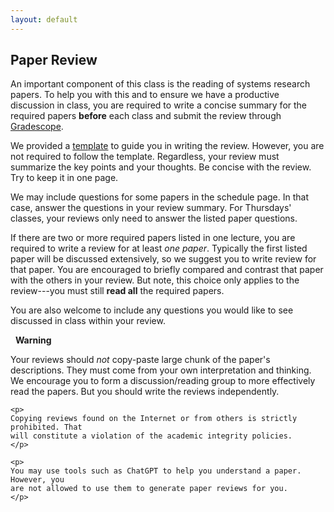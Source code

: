 ```yaml
---
layout: default
---
```


## Paper Review

An important component of this class is the reading of systems research papers.
To help you with this and to ensure we have a productive discussion in class,
you are required to write a concise summary for the required papers
<b>before</b> each class and submit the review through
[Gradescope](https://www.gradescope.com).

We provided a [template](eecs582_review_summary.md) to guide you in writing the
review. However, you are not required to follow the template. Regardless, your
review must summarize the key points and your thoughts. Be concise with the
review. Try to keep it in one page.

We may include questions for some papers in the schedule page. In that case,
answer the questions in your review summary. <span class="text-info">For Thursdays' 
classes, your reviews only need to answer the listed paper questions.</span>

If there are two or more required papers listed in one lecture, you are
required to write a review for at least *one paper*. Typically the first listed
paper will be discussed extensively, so we suggest you to write review for that
paper. You are encouraged to briefly compared and contrast that paper with the
others in your review. But note, this choice only applies to the review---you
must still **read all** the required papers. 


You are also welcome to include any questions you would like to see discussed 
in class within your review.

<div class="card border-danger">
  <div class="card-header bg-danger text-white">
    <span class="bi bi-exclamation-triangle-fill"></span>&nbsp;&nbsp;<strong>Warning</strong>
  </div>
  <div class="card-body">
    <p>
    Your reviews should <i>not</i> copy-paste large chunk of the paper's descriptions.
    They must come from your own interpretation and thinking. We encourage you to 
    form a discussion/reading group to more effectively read the papers. But
    you should write the reviews independently.
    </p>

    <p>
    Copying reviews found on the Internet or from others is strictly prohibited. That
    will constitute a violation of the academic integrity policies.
    </p>

    <p>
    You may use tools such as ChatGPT to help you understand a paper. However, you 
    are not allowed to use them to generate paper reviews for you.
    </p>
  </div>
</div>
